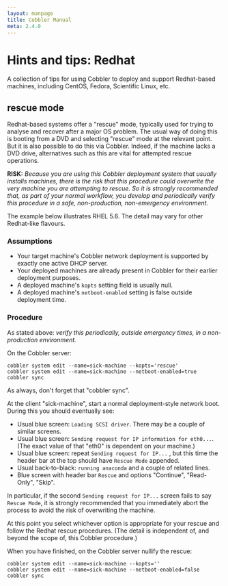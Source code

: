 ```yaml
---
layout: manpage
title: Cobbler Manual
meta: 2.4.0
---
```

# Hints and tips: Redhat

A collection of tips for using Cobbler to deploy and support Redhat-based machines, including CentOS, Fedora, Scientific Linux, etc.

## rescue mode

Redhat-based systems offer a "rescue" mode, typically used for trying to analyse and recover after a major OS problem.  The usual way of doing this is booting from a DVD and selecting "rescue" mode at the relevant point.  But it is also possible to do this via Cobbler.  Indeed, if the machine lacks a DVD drive, alternatives such as this are vital for attempted rescue operations.

**RISK:**  _Because you are using this Cobbler deployment system that usually installs machines, there is the risk that this procedure could overwrite the very machine you are attempting to rescue.  So it is strongly recommended that, as part of your normal workflow, you develop and periodically verify this procedure in a safe, non-production, non-emergency environment._

The example below illustrates RHEL 5.6.  The detail may vary for other Redhat-like flavours.

### Assumptions

* Your target machine's Cobbler network deployment is supported by exactly one active DHCP server.
* Your deployed machines are already present in Cobbler for their earlier deployment purposes.
* A deployed machine's `kopts` setting field is usually null.
* A deployed machine's `netboot-enabled` setting is false outside deployment time.

### Procedure

As stated above: _verify this periodically, outside emergency times, in a non-production environment._

On the Cobbler server:

    cobbler system edit --name=sick-machine --kopts='rescue'
    cobbler system edit --name=sick-machine --netboot-enabled=true
    cobbler sync

As always, don't forget that "cobbler sync".

At the client "sick-machine", start a normal deployment-style network boot.  During this you should eventually see:

* Usual blue screen: `Loading SCSI driver`.  There may be a couple of similar screens.
* Usual blue screen: `Sending request for IP information for eth0...`.  (The exact value of that "eth0" is dependent on your machine.)
* Usual blue screen: repeat `Sending request for IP...` , but this time the header bar at the top should have `Rescue Mode` appended.
* Usual back-to-black: `running anaconda` and a couple of related lines.
* Blue screen with header bar `Rescue` and options "Continue", "Read-Only", "Skip".

In particular, if the second `Sending request for IP...` screen fails to say `Rescue Mode`, it is strongly recommended that you immediately abort the process to avoid the risk of overwriting the machine.

At this point you select whichever option is appropriate for your rescue and follow the Redhat rescue procedures.  (The detail is independent of, and beyond the scope of, this Cobbler procedure.)

When you have finished, on the Cobbler server nullify the rescue:

    cobbler system edit --name=sick-machine --kopts=''
    cobbler system edit --name=sick-machine --netboot-enabled=false
    cobbler sync

